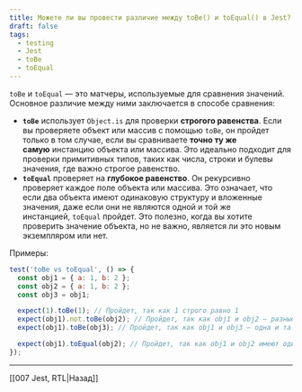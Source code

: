 ```yaml
---
title: Можете ли вы провести различие между toBe() и toEqual() в Jest?
draft: false
tags:
  - testing
  - Jest
  - toBe
  - toEqual
---
```

`toBe` и `toEqual` — это матчеры, используемые для сравнения значений. Основное различие между ними заключается в способе сравнения:

- **`toBe`** использует `Object.is` для проверки **строгого равенства**. Если вы проверяете объект или массив с помощью `toBe`, он пройдет только в том случае, если вы сравниваете **точно ту же самую** инстанцию объекта или массива. Это идеально подходит для проверки примитивных типов, таких как числа, строки и булевы значения, где важно строгое равенство.
- **`toEqual`** проверяет на **глубокое равенство**. Он рекурсивно проверяет каждое поле объекта или массива. Это означает, что если два объекта имеют одинаковую структуру и вложенные значения, даже если они не являются одной и той же инстанцией, `toEqual` пройдет. Это полезно, когда вы хотите проверить значение объекта, но не важно, является ли это новым экземпляром или нет.

Примеры:

```javascript
test('toBe vs toEqual', () => {
  const obj1 = { a: 1, b: 2 };
  const obj2 = { a: 1, b: 2 };
  const obj3 = obj1;

  expect(1).toBe(1); // Пройдет, так как 1 строго равно 1
  expect(obj1).not.toBe(obj2); // Пройдет, так как obj1 и obj2 — разные инстанции
  expect(obj1).toBe(obj3); // Пройдет, так как obj1 и obj3 — одна и та же инстанция

  expect(obj1).toEqual(obj2); // Пройдет, так как obj1 и obj2 имеют одинаковую структуру и значения
});
```

____

[[007 Jest, RTL|Назад]]